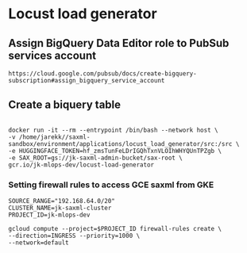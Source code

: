 # Locust load generator

## Assign BigQuery Data Editor role to PubSub services account

```
https://cloud.google.com/pubsub/docs/create-bigquery-subscription#assign_bigquery_service_account
```
## Create a biquery table

```

```



```
docker run -it --rm --entrypoint /bin/bash --network host \
-v /home/jarekk//saxml-sandbox/environment/applications/locust_load_generator/src:/src \
-e HUGGINGFACE_TOKEN=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 \
-e SAX_ROOT=gs://jk-saxml-admin-bucket/sax-root \
gcr.io/jk-mlops-dev/locust-load-generator
```


### Setting firewall rules to access GCE saxml from GKE

```
SOURCE_RANGE="192.168.64.0/20"
CLUSTER_NAME=jk-saxml-cluster
PROJECT_ID=jk-mlops-dev

gcloud compute --project=$PROJECT_ID firewall-rules create \
--direction=INGRESS --priority=1000 \
--network=default



```

